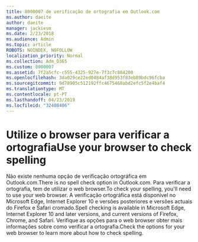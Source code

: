 ```yaml
---
title: 8000007 de verificação de ortografia em Outlook.com
ms.author: daeite
author: daeite
manager: jackiesm
ms.date: 2/23/2018
ms.audience: Admin
ms.topic: article
ROBOTS: NOINDEX, NOFOLLOW
localization_priority: Normal
ms.collection: Adm_O365
ms.custom: 8000007
ms.assetid: 7f2a5cfc-c555-4325-927e-7f3c7c884200
ms.openlocfilehash: 3da029ce22ed0484af38d953f83eb89bdc96fcba
ms.sourcegitcommit: 9d78905c512192ffc4675468abd2efc5f2e4baf4
ms.translationtype: MT
ms.contentlocale: pt-PT
ms.lasthandoff: 04/23/2019
ms.locfileid: "32408406"
---
```

# <a name="use-your-browser-to-check-spelling"></a><span data-ttu-id="f2ce6-102">Utilize o browser para verificar a ortografia</span><span class="sxs-lookup"><span data-stu-id="f2ce6-102">Use your browser to check spelling</span></span>

<span data-ttu-id="f2ce6-103">Não existe nenhuma opção de verificação ortográfica em Outlook.com.</span><span class="sxs-lookup"><span data-stu-id="f2ce6-103">There is no spell check option in Outlook.com.</span></span> <span data-ttu-id="f2ce6-104">Para verificar a ortografia, tem de utilizar o web browser.</span><span class="sxs-lookup"><span data-stu-id="f2ce6-104">To check your spelling, you'll need to use your web browser.</span></span> <span data-ttu-id="f2ce6-105">A verificação ortográfica está disponível no Microsoft Edge, Internet Explorer 10 e versões posteriores e versões actuais do Firefox e Safari cromado.</span><span class="sxs-lookup"><span data-stu-id="f2ce6-105">Spell checking is available in Microsoft Edge, Internet Explorer 10 and later versions, and current versions of Firefox, Chrome, and Safari.</span></span> <span data-ttu-id="f2ce6-106">Verifique as opções para o web browser obter mais informações sobre como verificar a ortografia.</span><span class="sxs-lookup"><span data-stu-id="f2ce6-106">Check the options for your web browser to learn more about how to check spelling.</span></span>
  

